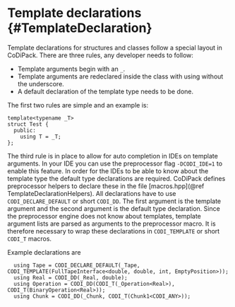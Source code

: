Template declarations {#TemplateDeclaration}
=======

Template declarations for structures and classes follow a special layout in CoDiPack. There are three rules, any developer
needs to follow:
 - Template arguments begin with an `_`.
 - Template arguments are redeclared inside the class with using without the underscore.
 - A default declaration of the template type needs to be done.
 
The first two rules are simple and an example is:
```{.cpp}
template<typename _T>
struct Test {
  public:
    using T = _T;
};
```

The third rule is in place to allow for auto completion in IDEs on template arguments. In your IDE you can use the
preprocessor flag `-DCODI_IDE=1` to enable this feature. In order for the IDEs to be able to know about the template
type the default type declarations are required. CoDiPack defines preprocessor helpers to declare these in the file
[macros.hpp](@ref TemplateDeclarationHelpers). All declarations have to use `CODI_DECLARE_DEFAULT` or short `CODI_DD`.
The first argument is the template argument and the second argument is the default type declaration. Since the
preprocessor engine does not know about templates, template argument lists are parsed as arguments to the preprocessor
macro. It is therefore necessary to wrap these declarations in `CODI_TEMPLATE` or short `CODI_T` macros.

Example declarations are
```{.cpp}
  using Tape = CODI_DECLARE_DEFAULT(_Tape, CODI_TEMPLATE(FullTapeInterface<double, double, int, EmptyPosition>));
  using Real = CODI_DD(_Real, double);
  using Operation = CODI_DD(CODI_T(_Operation<Real>), CODI_T(BinaryOperation<Real>));
  using Chunk = CODI_DD(_Chunk, CODI_T(Chunk1<CODI_ANY>));
```



